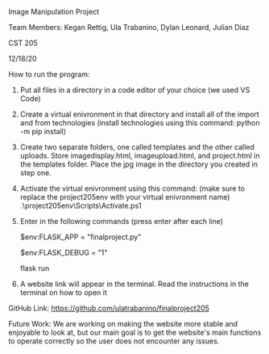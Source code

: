 Image Manipulation Project

Team Members: Kegan Rettig, Ula Trabanino, Dylan Leonard, Julian Diaz

CST 205

12/18/20

How to run the program:

1. Put all files in a directory in a code editor of your choice (we used VS Code)
2. Create a virtual enivronment in that directory and install all of the import and from technologies (install technologies using this command: python -m pip install)
3. Create two separate folders, one called templates and the other called uploads. Store imagedisplay.html, imageupload.html, and project.html in the templates folder. Place the jpg image in the directory you created in step one. 
4. Activate the virtual enivronment using this command: (make sure to replace the project205env with your virtual enivronment name) .\project205env\Scripts\Activate.ps1
5. Enter in the following commands (press enter after each line)
  
      $env:FLASK_APP = "finalproject.py" 
  
      $env:FLASK_DEBUG = "1"
  
      flask run
  
6. A website link will appear in the terminal. Read the instructions in the terminal on how to open it

GitHub Link: https://github.com/ulatrabanino/finalproject205

Future Work: We are working on making the website more stable and enjoyable to look at, but our main goal is to get the website's main functions to operate correctly so the user does not encounter any issues. 
